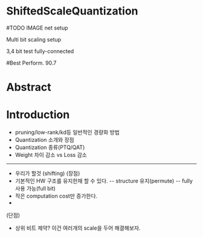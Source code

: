 # ShiftedScaleQuantization


#TODO
IMAGE net setup

Multi bit scaling setup

3,4 bit test
fully-connected

#Best Perform.
90.7


# Abstract
# Introduction
- pruning/low-rank/kd등 일반적인 경량화 방법
- Quantization 소개와 장점
- Quantization 종류(PTQ/QAT)
- Weight 차이 감소 vs Loss 감소
-----
- 우리가 할것 (shifting)
(장점)
- 기본적인 HW 구조를 유지한채 할 수 있다.
-- structure 유지(permute)
-- fully 사용 가능(full bit)
- 작은 computation cost만 증가한다.
- 
(단점)
- 상위 비트 제약? 이건 여러개의 scale을 두어 해결해보자.
